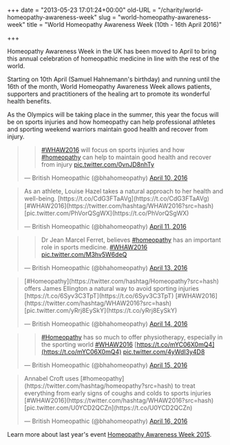 +++
date = "2013-05-23 17:01:24+00:00"
old-URL = "/charity/world-homeopathy-awareness-week"
slug = "world-homeopathy-awareness-week"
title = "World Homeopathy Awareness Week (10th - 16th April 2016)"

+++

Homeopathy Awareness Week in the UK has been moved to April to bring this annual celebration of homeopathic medicine in line with the rest of the world.

Starting on 10th April (Samuel Hahnemann's birthday) and running until the 16th of the month, World Homeopathy Awareness Week allows patients, supporters and practitioners of the healing art to promote its wonderful health benefits.

As the Olympics will be taking place in the summer, this year the focus will be on sports injuries and how homeopathy can help professional athletes and sporting weekend warriors maintain good health and recover from injury.

<blockquote>

>
> [#WHAW2016](https://twitter.com/hashtag/WHAW2016?src=hash) will focus on sports injuries and how [#homeopathy](https://twitter.com/hashtag/homeopathy?src=hash) can help to maintain good health and recover from injury [pic.twitter.com/0vnJD8nhTy](https://t.co/0vnJD8nhTy)
>
>
— British Homeopathic (@bhahomeopathy) [April 10, 2016](https://twitter.com/bhahomeopathy/status/719165846866759682)</blockquote>

<blockquote>As an athlete, Louise Hazel takes a natural approach to her health and well-being. [https://t.co/CdG3FTaAVg](https://t.co/CdG3FTaAVg) [#WHAW2016](https://twitter.com/hashtag/WHAW2016?src=hash) [pic.twitter.com/PhVorQSgWX](https://t.co/PhVorQSgWX)

— British Homeopathic (@bhahomeopathy) [April 11, 2016](https://twitter.com/bhahomeopathy/status/719556224967131136)</blockquote>

<blockquote>

>
> Dr Jean Marcel Ferret, believes [#homeopathy](https://twitter.com/hashtag/homeopathy?src=hash) has an important role in sports medicine. [#WHAW2016](https://twitter.com/hashtag/WHAW2016?src=hash) [pic.twitter.com/M3hv5W6deQ](https://t.co/M3hv5W6deQ)
>
>
— British Homeopathic (@bhahomeopathy) [April 13, 2016](https://twitter.com/bhahomeopathy/status/720374972019900417)</blockquote>

<blockquote>[#Homeopathy](https://twitter.com/hashtag/Homeopathy?src=hash) offers James Ellington a natural way to avoid sporting injuries [https://t.co/6Syv3C3TpT](https://t.co/6Syv3C3TpT) [#WHAW2016](https://twitter.com/hashtag/WHAW2016?src=hash) [pic.twitter.com/yRrj8EySkY](https://t.co/yRrj8EySkY)

— British Homeopathic (@bhahomeopathy) [April 14, 2016](https://twitter.com/bhahomeopathy/status/720694147871596545)</blockquote>

<blockquote>

>
> [#Homeopathy](https://twitter.com/hashtag/Homeopathy?src=hash) has so much to offer physiotherapy, especially in the sporting world [#WHAW2016](https://twitter.com/hashtag/WHAW2016?src=hash) [https://t.co/mYC06X0mQ4](https://t.co/mYC06X0mQ4) [pic.twitter.com/4yWdI3y4D8](https://t.co/4yWdI3y4D8)
>
>
— British Homeopathic (@bhahomeopathy) [April 15, 2016](https://twitter.com/bhahomeopathy/status/721009125426118661)</blockquote>

<blockquote>Annabel Croft uses [#homeopathy](https://twitter.com/hashtag/homeopathy?src=hash) to treat everything from early signs of coughs and colds to sports injuries [#WHAW2016](https://twitter.com/hashtag/WHAW2016?src=hash) [pic.twitter.com/U0YCD2QCZn](https://t.co/U0YCD2QCZn)

— British Homeopathic (@bhahomeopathy) [April 16, 2016](https://twitter.com/bhahomeopathy/status/721435746557685760)</blockquote>

Learn more about last year's event [Homeopathy Awareness Week 2015](http://localhost/homeopathy-awareness-week/2015-2/).
